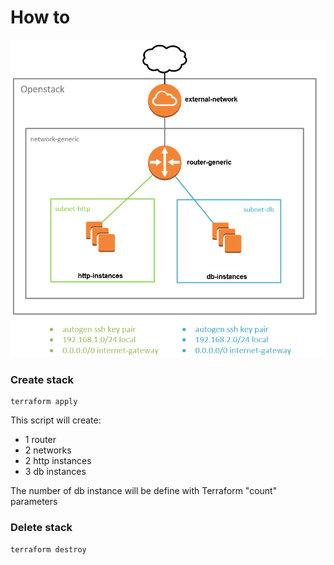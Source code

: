 # How to

![infra instance with multiple network](../img/03-multiple-network.png "infra instance with multiple network")

### Create stack

```
terraform apply
```

This script will create:
-   1 router
-   2 networks
-   2 http instances
-   3 db instances

The number of db instance will be define with Terraform "count" parameters

### Delete stack

```
terraform destroy
```
